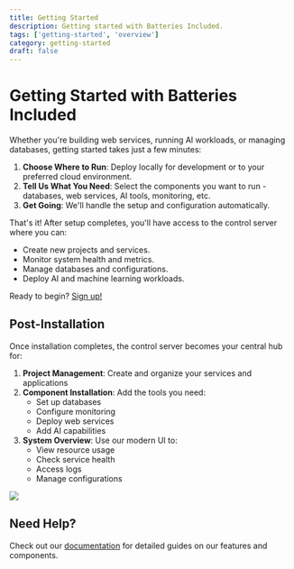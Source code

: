 ```yaml
---
title: Getting Started
description: Getting started with Batteries Included.
tags: ['getting-started', 'overview']
category: getting-started
draft: false
---
```


# Getting Started with Batteries Included

Whether you're building web services, running AI workloads, or managing
databases, getting started takes just a few minutes:

1. **Choose Where to Run**: Deploy locally for development or to your preferred
   cloud environment.
2. **Tell Us What You Need**: Select the components you want to run - databases,
   web services, AI tools, monitoring, etc.
3. **Get Going**: We'll handle the setup and configuration automatically.

That's it! After setup completes, you'll have access to the control server where
you can:

- Create new projects and services.
- Monitor system health and metrics.
- Manage databases and configurations.
- Deploy AI and machine learning workloads.

Ready to begin? [Sign up!](https://home.batteriesincl.com/login)

## Post-Installation

Once installation completes, the control server becomes your central hub for:

1. **Project Management**: Create and organize your services and applications
2. **Component Installation**: Add the tools you need:
   - Set up databases
   - Configure monitoring
   - Deploy web services
   - Add AI capabilities
3. **System Overview**: Use our modern UI to:
   - View resource usage
   - Check service health
   - Access logs
   - Manage configurations

<img src="/images/docs/getting-started/dashboard.png">

## Need Help?

Check out our [documentation](/docs/) for detailed guides on our features and
components.
